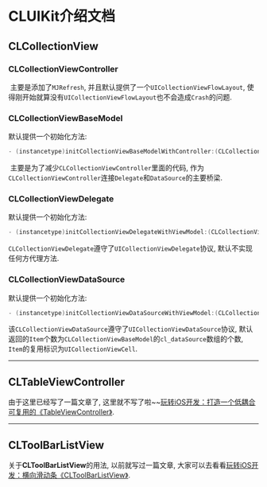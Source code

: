 # CLUIKit介绍文档

## CLCollectionView

### CLCollectionViewController


​	主要是添加了`MJRefresh`, 并且默认提供了一个`UICollectionViewFlowLayout`, 使得刚开始就算没有`UICollectionViewFlowLayout`也不会造成`Crash`的问题.

### CLCollectionViewBaseModel

默认提供一个初始化方法:

```objective-c
- (instancetype)initCollectionViewBaseModelWithController:(CLCollectionViewController *)viewController;
```

​	主要是为了减少`CLCollectionViewController`里面的代码, 作为`CLCollectionViewController`连接`Delegate`和`DataSource`的主要桥梁.

### CLCollectionViewDelegate

默认提供一个初始化方法:

```objective-c
- (instancetype)initCollectionViewDelegateWithViewModel:(CLCollectionViewBaseModel *)viewModel;
```

​	`CLCollectionViewDelegate`遵守了`UICollectionViewDelegate`协议, 默认不实现任何方代理方法.

### CLCollectionViewDataSource

默认提供一个初始化方法:

```objective-c
- (instancetype)initCollectionViewDataSourceWithViewModel:(CLCollectionViewBaseModel *)viewModel;
```

​	该`CLCollectionViewDataSource`遵守了`UICollectionViewDataSource`协议, 默认返回的`Item`个数为`CLCollectionViewBaseModel`的`cl_dataSource`数组的个数, `Item`的复用标识为`UICollectionViewCell`.

---

## CLTableViewController

由于这里已经写了一篇文章了, 这里就不写了啦~~[玩转iOS开发：打造一个低耦合可复用的《TableViewController》](https://cainrun.github.io/15009611814095.html).

---

## CLToolBarListView

关于**CLToolBarListView**的用法, 以前就写过一篇文章, 大家可以去看看[玩转iOS开发：横向滑动条《CLToolBarListView》](https://cainrun.github.io/14729678790305.html).